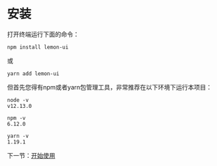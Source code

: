 # 安装

打开终端运行下面的命令：

```npm install lemon-ui```

或

```yarn add lemon-ui```

但首先您得有npm或者yarn包管理工具，非常推荐在以下环境下运行本项目：

```
node -v
v12.13.0

npm -v
6.12.0

yarn -v
1.19.1
```

下一节：[开始使用](#/doc/get-started)
